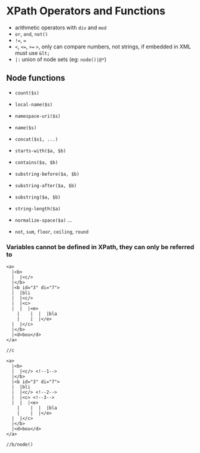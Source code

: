 # XPath Operators and Functions

- arithmetic operators with `div` and `mod`
- `or`, `and`, `not()`
- `!=`, `=`
- `<`, `<=`, `>=` `>`, only can compare numbers, not strings, if embedded in XML must use `&lt;`
- `|:` union of node sets (eg: `node()|@*`)

## Node functions
- `count($s)`
- `local-name($s)`
- `namespace-uri($s)`
- `name($s)`
- `concat($s1, ...)`
- `starts-with($a, $b)`
- `contains($a, $b)`
- `substring-before($a, $b)`
- `substring-after($a, $b)`
- `substring($a, $b)`
- `string-length($a)`
- `normalize-space($a)`
...

- `not`, `sum`, `floor`, `ceiling`, `round`

### Variables cannot be defined in XPath, they can only be referred to

```
<a>
  |<b>
  |  |<c/>
  |</b>
  |<b id="3" di="7">
  |  |bli
  |  |<c/>
  |  |<c>
  |  |  |<e>
	|	 |  |  |bla
	|	 |	|</e>
  |  |</c>
  |</b>
  |<d>bou</d>
</a>
```

`//c`

```
<a>
  |<b>
  |  |<c/> <!--1-->
  |</b>
  |<b id="3" di="7">
  |  |bli
  |  |<c/> <!--2-->
  |  |<c> <!--3-->
  |  |  |<e>
	|	 |  |  |bla
	|	 |	|</e>
  |  |</c>
  |</b>
  |<d>bou</d>
</a>
```

`//b/node()`
